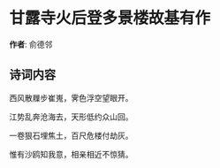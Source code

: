 # 甘露寺火后登多景楼故基有作

**作者**: 俞德邻

## 诗词内容

西风散屧步崔嵬，霁色浮空望眼开。

江势乱奔沧海去，天形低约众山回。

一卷狠石埋焦土，百尺危楼付劫灰。

惟有沙鸥知我意，相亲相近不惊猜。

